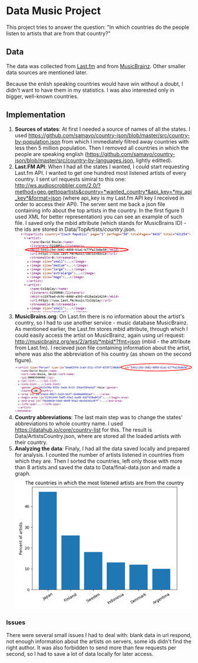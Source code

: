 # Data Music Project
This project tries to answer the question: "In which countries do the people listen to artists that are from that country?" 

## Data
The data was collected from [Last.fm](https://www.last.fm/api) and from [MusicBrainz](https://wiki.musicbrainz.org/Development/JSON_Web_Service). Other smaller data sources are mentioned later.

Because the enlish speaking countries would have win without a doubt, I didn't want to have them in my statistics. I was also interested only in bigger, well-known countries.

## Implementation
1. **Sources of states**: At first I needed a source of names of all the states. I used <https://github.com/samayo/country-json/blob/master/src/country-by-population.json> from which I immediately filtred away countries with less then 5 million population. Then I removed all countries in which the people are speaking english (<https://github.com/samayo/country-json/blob/master/src/country-by-languages.json>, lightly editted).
2. **Last.FM API**: When I had all the states I wanted, I could start requesting Last.fm API. I wanted to get one hundred most listened artists of every country. I sent url requests simiral to this one: http://ws.audioscrobbler.com/2.0/?method=geo.gettopartists&country=*wanted_country*&api_key=*my_api_key*&format=json (where api_key is my Last.fm API key I received in order to access their API). The server sent me back a json file containing info about the top artists in the country. In the first figure (I used XML for better representation) you can see an example of such file. I saved only the mbid attribute (which stands for MusicBrains ID) - the ids are stored in Data/TopArtists/*country*.json. ![Last.fm](lastfm.png)
3. **MusicBrains.org**: On Last.fm there is no information about the artist's country, so I had to use another service - music database MusicBrainz. As mentioned earlier, the Last.fm stores mbid attribute, through which I could easily access the artist on MusicBrainz, again using url request: http://musicbrainz.org/ws/2/artist/*mbid*?fmt=json (mbid - the attribute from Last.fm). I recieved json file containing information about the artist, where was also the abbreviation of his country (as shown on the second figure). ![MusicBrainz](musicbrainz.png)
4. **Country abbreviations**: The last main step was to change the states' abbreviations to whole country name. I used <https://datahub.io/core/country-list> for this. The result is Data/ArtistsCountry.json, where are stored all the loaded artists with their country.
5. **Analyzing the data**: Finaly, I had all the data saved locally and prepared for analysis. I counted the number of artists listened in countries from which they are. Then I sorted the countries, left only those with more than 8 artists and saved the data to Data/final-data.json and made a graph. ![Graph](output.png)

### Issues
There were several small issues I had to deal with: blank data in url respond, not enough information about the artists on servers, some ids didn't find the right author. It was also forbidden to send more than few requests per second, so I had to save a lot of data locally for later access.
